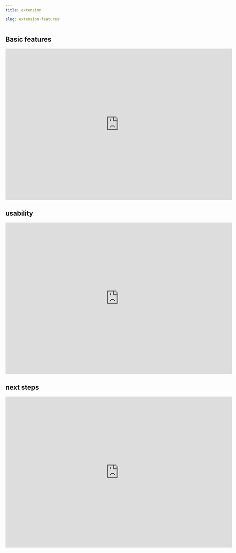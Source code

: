 ```yaml
---
title: extension

slug: extension-features
---
```


## Basic features

<iframe width="720" height="480" src="https://www.youtube.com/embed/vLV66dctaxA" title="YouTube video player" frameborder="0" allow="accelerometer; autoplay; clipboard-write; encrypted-media; gyroscope; picture-in-picture" allowfullscreen></iframe>

## usability

<iframe width="720" height="480" src="https://www.youtube.com/embed/9vQBRkKzQSw" title="YouTube video player" frameborder="0" allow="accelerometer; autoplay; clipboard-write; encrypted-media; gyroscope; picture-in-picture" allowfullscreen></iframe>

## next steps

<iframe width="720" height="480" src="https://www.youtube.com/embed/rQrquq_hZA4" title="YouTube video player" frameborder="0" allow="accelerometer; autoplay; clipboard-write; encrypted-media; gyroscope; picture-in-picture" allowfullscreen></iframe>